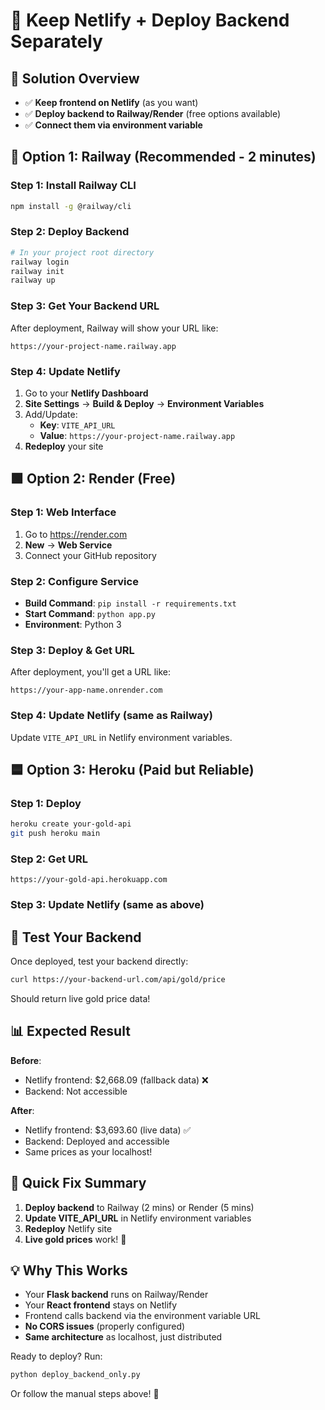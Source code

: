 # 🚀 Keep Netlify + Deploy Backend Separately

## 🎯 Solution Overview
- ✅ **Keep frontend on Netlify** (as you want)
- ✅ **Deploy backend to Railway/Render** (free options available)
- ✅ **Connect them via environment variable**

## 🚂 Option 1: Railway (Recommended - 2 minutes)

### Step 1: Install Railway CLI
```bash
npm install -g @railway/cli
```

### Step 2: Deploy Backend
```bash
# In your project root directory
railway login
railway init
railway up
```

### Step 3: Get Your Backend URL
After deployment, Railway will show your URL like:
```
https://your-project-name.railway.app
```

### Step 4: Update Netlify
1. Go to your **Netlify Dashboard**
2. **Site Settings** → **Build & Deploy** → **Environment Variables**
3. Add/Update:
   - **Key**: `VITE_API_URL`
   - **Value**: `https://your-project-name.railway.app`
4. **Redeploy** your site

## 🟩 Option 2: Render (Free)

### Step 1: Web Interface
1. Go to https://render.com
2. **New** → **Web Service**
3. Connect your GitHub repository

### Step 2: Configure Service
- **Build Command**: `pip install -r requirements.txt`
- **Start Command**: `python app.py`
- **Environment**: Python 3

### Step 3: Deploy & Get URL
After deployment, you'll get a URL like:
```
https://your-app-name.onrender.com
```

### Step 4: Update Netlify (same as Railway)
Update `VITE_API_URL` in Netlify environment variables.

## 🟦 Option 3: Heroku (Paid but Reliable)

### Step 1: Deploy
```bash
heroku create your-gold-api
git push heroku main
```

### Step 2: Get URL
```
https://your-gold-api.herokuapp.com
```

### Step 3: Update Netlify (same as above)

## 🧪 Test Your Backend

Once deployed, test your backend directly:
```bash
curl https://your-backend-url.com/api/gold/price
```

Should return live gold price data!

## 📊 Expected Result

**Before**: 
- Netlify frontend: $2,668.09 (fallback data) ❌
- Backend: Not accessible

**After**:
- Netlify frontend: $3,693.60 (live data) ✅
- Backend: Deployed and accessible
- Same prices as your localhost!

## 🚨 Quick Fix Summary

1. **Deploy backend** to Railway (2 mins) or Render (5 mins)
2. **Update VITE_API_URL** in Netlify environment variables
3. **Redeploy** Netlify site
4. **Live gold prices** work! 🎉

## 💡 Why This Works

- Your **Flask backend** runs on Railway/Render
- Your **React frontend** stays on Netlify
- Frontend calls backend via the environment variable URL
- **No CORS issues** (properly configured)
- **Same architecture** as localhost, just distributed

Ready to deploy? Run:
```bash
python deploy_backend_only.py
```

Or follow the manual steps above! 🚀

